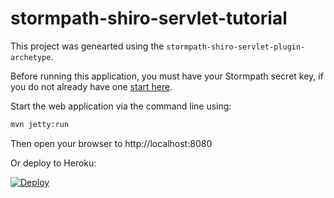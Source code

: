 stormpath-shiro-servlet-tutorial
===

This project was genearted using the `stormpath-shiro-servlet-plugin-archetype`.

Before running this application, you must have your Stormpath secret key, if you do not already have one [start here](http://docs.stormpath.com/java/quickstart/#get-an-api-key). 

Start the web application via the command line using:

```bash
mvn jetty:run
```

Then open your browser to http://localhost:8080

Or deploy to Heroku:

[![Deploy](https://www.herokucdn.com/deploy/button.svg)](https://heroku.com/deploy?template=https://github.com/bdemers/shiro-angular-example)
